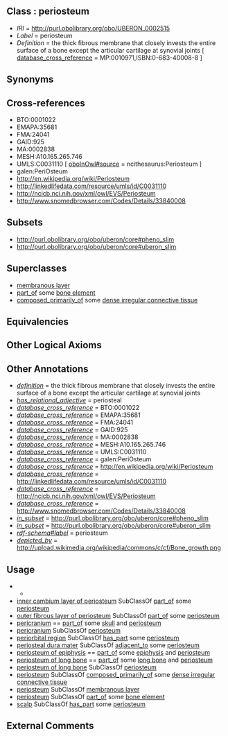 
## Class : periosteum

 * *IRI* = http://purl.obolibrary.org/obo/UBERON_0002515
 * *Label* = periosteum
 * *Definition* = the thick fibrous membrane that closely invests the entire surface of a bone except the articular cartilage at synovial joints [ [database_cross_reference](../../ef/oboInOwl#hasDbXref.md) = MP:0010971,ISBN:0-683-40008-8 ]

## Synonyms


## Cross-references

 * BTO:0001022
 * EMAPA:35681
 * FMA:24041
 * GAID:925
 * MA:0002838
 * MESH:A10.165.265.746
 * UMLS:C0031110 [ [oboInOwl#source](../../ce/oboInOwl#source.md) = ncithesaurus:Periosteum ]
 * galen:PeriOsteum
 * http://en.wikipedia.org/wiki/Periosteum
 * http://linkedlifedata.com/resource/umls/id/C0031110
 * http://ncicb.nci.nih.gov/xml/owl/EVS/Periosteum
 * http://www.snomedbrowser.com/Codes/Details/33840008

## Subsets

 * http://purl.obolibrary.org/obo/uberon/core#pheno_slim
 * http://purl.obolibrary.org/obo/uberon/core#uberon_slim

## Superclasses

 * [membranous layer](../../UBERON/58/UBERON_0000158.md)
 * [part_of](../../BFO/50/BFO_0000050.md) some [bone element](../../UBERON/74/UBERON_0001474.md)
 * [composed_primarily_of](../../RO/73/RO_0002473.md) some [dense irregular connective tissue](../../UBERON/22/UBERON_0011822.md)

## Equivalencies


## Other Logical Axioms


## Other Annotations

 * *[definition](../../IAO/15/IAO_0000115.md)* = the thick fibrous membrane that closely invests the entire surface of a bone except the articular cartilage at synovial joints
 * *[has_relational_adjective](../../UBPROP/07/UBPROP_0000007.md)* = periosteal
 * *[database_cross_reference](../../ef/oboInOwl#hasDbXref.md)* = BTO:0001022
 * *[database_cross_reference](../../ef/oboInOwl#hasDbXref.md)* = EMAPA:35681
 * *[database_cross_reference](../../ef/oboInOwl#hasDbXref.md)* = FMA:24041
 * *[database_cross_reference](../../ef/oboInOwl#hasDbXref.md)* = GAID:925
 * *[database_cross_reference](../../ef/oboInOwl#hasDbXref.md)* = MA:0002838
 * *[database_cross_reference](../../ef/oboInOwl#hasDbXref.md)* = MESH:A10.165.265.746
 * *[database_cross_reference](../../ef/oboInOwl#hasDbXref.md)* = UMLS:C0031110
 * *[database_cross_reference](../../ef/oboInOwl#hasDbXref.md)* = galen:PeriOsteum
 * *[database_cross_reference](../../ef/oboInOwl#hasDbXref.md)* = http://en.wikipedia.org/wiki/Periosteum
 * *[database_cross_reference](../../ef/oboInOwl#hasDbXref.md)* = http://linkedlifedata.com/resource/umls/id/C0031110
 * *[database_cross_reference](../../ef/oboInOwl#hasDbXref.md)* = http://ncicb.nci.nih.gov/xml/owl/EVS/Periosteum
 * *[database_cross_reference](../../ef/oboInOwl#hasDbXref.md)* = http://www.snomedbrowser.com/Codes/Details/33840008
 * *[in_subset](../../et/oboInOwl#inSubset.md)* = http://purl.obolibrary.org/obo/uberon/core#pheno_slim
 * *[in_subset](../../et/oboInOwl#inSubset.md)* = http://purl.obolibrary.org/obo/uberon/core#uberon_slim
 * *[rdf-schema#label](../../el/rdf-schema#label.md)* = periosteum
 * *[depicted_by](../../depicted/by/depicted_by.md)* = http://upload.wikimedia.org/wikipedia/commons/c/cf/Bone_growth.png

## Usage

 * -
 * [inner cambium layer of periosteum](../../UBERON/12/UBERON_0000312.md) SubClassOf [part_of](../../BFO/50/BFO_0000050.md) some [periosteum](../../UBERON/15/UBERON_0002515.md)
 * [outer fibrous layer of periosteum](../../UBERON/58/UBERON_0009858.md) SubClassOf [part_of](../../BFO/50/BFO_0000050.md) some [periosteum](../../UBERON/15/UBERON_0002515.md)
 * [pericranium](../../UBERON/87/UBERON_0013687.md) == [part_of](../../BFO/50/BFO_0000050.md) some [skull](../../UBERON/29/UBERON_0003129.md) and [periosteum](../../UBERON/15/UBERON_0002515.md)
 * [pericranium](../../UBERON/87/UBERON_0013687.md) SubClassOf [periosteum](../../UBERON/15/UBERON_0002515.md)
 * [periorbital region](../../UBERON/90/UBERON_0004090.md) SubClassOf [has_part](../../BFO/51/BFO_0000051.md) some [periosteum](../../UBERON/15/UBERON_0002515.md)
 * [periosteal dura mater](../../UBERON/05/UBERON_0010505.md) SubClassOf [adjacent_to](../../RO/20/RO_0002220.md) some [periosteum](../../UBERON/15/UBERON_0002515.md)
 * [periosteum of epiphysis](../../UBERON/03/UBERON_0004403.md) == [part_of](../../BFO/50/BFO_0000050.md) some [epiphysis](../../UBERON/37/UBERON_0001437.md) and [periosteum](../../UBERON/15/UBERON_0002515.md)
 * [periosteum of long bone](../../UBERON/96/UBERON_0016896.md) == [part_of](../../BFO/50/BFO_0000050.md) some [long bone](../../UBERON/95/UBERON_0002495.md) and [periosteum](../../UBERON/15/UBERON_0002515.md)
 * [periosteum of long bone](../../UBERON/96/UBERON_0016896.md) SubClassOf [periosteum](../../UBERON/15/UBERON_0002515.md)
 * [periosteum](../../UBERON/15/UBERON_0002515.md) SubClassOf [composed_primarily_of](../../RO/73/RO_0002473.md) some [dense irregular connective tissue](../../UBERON/22/UBERON_0011822.md)
 * [periosteum](../../UBERON/15/UBERON_0002515.md) SubClassOf [membranous layer](../../UBERON/58/UBERON_0000158.md)
 * [periosteum](../../UBERON/15/UBERON_0002515.md) SubClassOf [part_of](../../BFO/50/BFO_0000050.md) some [bone element](../../UBERON/74/UBERON_0001474.md)
 * [scalp](../../UBERON/03/UBERON_0000403.md) SubClassOf [has_part](../../BFO/51/BFO_0000051.md) some [periosteum](../../UBERON/15/UBERON_0002515.md)

## External Comments

